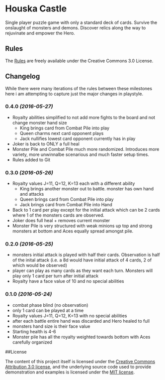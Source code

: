 # Houska Castle

Single player puzzle game with only a standard deck of cards. Survive the onslaught of monsters and demons. Discover relics along the way to rejuvinate and empower the Hero.

## Rules

The [Rules](houska-castle-rules.md) are freely available under the Creative Commons 3.0 License.

## Changelog

While there were many iterations of the rules between these milestones here i am attempting to capture just the major changes in playstyle.

### 0.4.0 _(2016-05-27)_

 * Royalty abilities simplified to not add more fights to the board and not change monster hand size
 	* King brings card from Combat Pile into play
 	* Queen charms next card opponent plays
 	* Jack nullifies lowest card opponent currently has in play
 * Joker is back to ONLY a full heal
 * Monster Pile and Combat Pile much more randomized. Introduces more variety, more unwinnalbe scenarious and much faster setup times. 
 * Rules added to Git

### 0.3.0 _(2016-05-26)_

 * Royalty values J=11, Q=12, K=13 each with a different ability
 	* King brings another monster out to battle. monster has own hand and attacks
 	* Queen brings card from Combat Pile into play
 	* Jack brings card from Combat Pile into Hand
 * Back to 1 card per play except for the initial attack which can be 2 cards where 1 of the monsters cards are observed. 
 * Joker does full heal + removes current monster
 * Monster Pile is very structured with weak minions up top and strong monsters at bottom and Aces equally spread amongst pile. 
 

### 0.2.0 _(2016-05-25)_
 * monsters initial attack is played with half their cards. Observation is half of the inital attack (i.e. a 8d would have initial attack of 4 cards, 2 of which would be observed)
 * player can play as many cards as they want each turn. Monsters will play only 1 card per turn after initial attack
 * Royalty have a face value of 10 and no special abilities

### 0.1.0 _(2016-05-24)_

 * combat phase blind (no observation)
 * only 1 card can be played at a time
 * Royalty values J=11, Q=12, K=13 with no special abilities
 * after each battle entire hand was discarded and Hero healed to full
 * monsters hand size is their face value
 * Starting health is 4-6
 * Monster pile has all the royalty weighted towards bottom with Aces carefully organized
 
##License

The content of this project itself is licensed under the [Creative Commons Attribution 3.0 license](http://creativecommons.org/licenses/by/3.0/us/deed.en_US), and the underlying source code used to provide demonstration and examples is licensed under the [MIT license](http://opensource.org/licenses/mit-license.php).